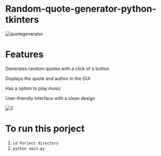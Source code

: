 # Random-quote-generator-python-tkinters
![quotegenerator](https://github.com/pratt4/Random-quote-generator-python-tkinters/assets/90851204/53359579-f68a-4121-8706-b70ef7f1f6a3)

# Features
Generates random quotes with a click of a button

Displays the quote and author in the GUI

Has a option to play music

User-friendly interface with a clean design


![2](https://github.com/pratt4/Random-quote-generator-python-tkinters/assets/90851204/68672106-5842-4b06-839d-64b579d203b0)


# To run this porject
1) `cd Porject directory`
2) `python main.py`

